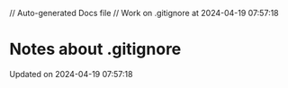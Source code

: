 // Auto-generated Docs file
// Work on .gitignore at 2024-04-19 07:57:18
# Notes about .gitignore
Updated on 2024-04-19 07:57:18
